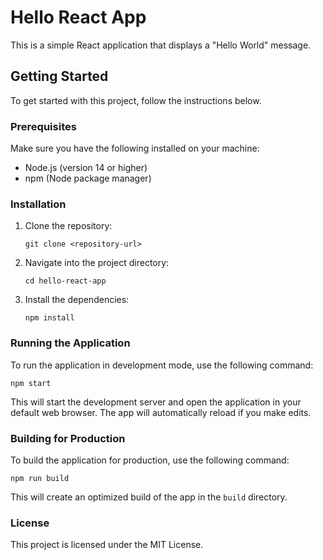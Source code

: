 # Hello React App

This is a simple React application that displays a "Hello World" message.

## Getting Started

To get started with this project, follow the instructions below.

### Prerequisites

Make sure you have the following installed on your machine:

- Node.js (version 14 or higher)
- npm (Node package manager)

### Installation

1. Clone the repository:

   ```
   git clone <repository-url>
   ```

2. Navigate into the project directory:

   ```
   cd hello-react-app
   ```

3. Install the dependencies:

   ```
   npm install
   ```

### Running the Application

To run the application in development mode, use the following command:

```
npm start
```

This will start the development server and open the application in your default web browser. The app will automatically reload if you make edits.

### Building for Production

To build the application for production, use the following command:

```
npm run build
```

This will create an optimized build of the app in the `build` directory.

### License

This project is licensed under the MIT License.